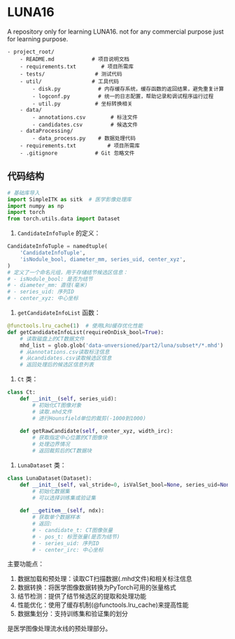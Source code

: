 # LUNA16
A repository only for learning LUNA16.
not for any commercial purpose just for learning purpose.

```
- project_root/
    - README.md            # 项目说明文档
    - requirements.txt        # 项目所需库
    - tests/                # 测试代码
    - util/                # 工具代码
        - disk.py            # 内存缓存系统，缓存函数的返回结果，避免重复计算
        - logconf.py         # 统一的日志配置，帮助记录和调试程序运行过程
        - util.py           # 坐标转换相关
    - data/
        - annotations.csv        # 标注文件
        - candidates.csv         # 候选文件
    - dataProcessing/
        - data_process.py    # 数据处理代码
    - requirements.txt          # 项目所需库
    - .gitignore            # Git 忽略文件
```

## 代码结构
```python
# 基础库导入
import SimpleITK as sitk  # 医学影像处理库
import numpy as np
import torch
from torch.utils.data import Dataset
```

1. `CandidateInfoTuple` 的定义：
```python
CandidateInfoTuple = namedtuple(
    'CandidateInfoTuple',
    'isNodule_bool, diameter_mm, series_uid, center_xyz',
)
# 定义了一个命名元组，用于存储结节候选区信息：
# - isNodule_bool: 是否为结节
# - diameter_mm: 直径(毫米)
# - series_uid: 序列ID
# - center_xyz: 中心坐标
```

1. `getCandidateInfoList` 函数：
```python
@functools.lru_cache(1)  # 使用LRU缓存优化性能
def getCandidateInfoList(requireOnDisk_bool=True):
    # 读取磁盘上的CT数据文件
    mhd_list = glob.glob('data-unversioned/part2/luna/subset*/*.mhd')
    # 从annotations.csv读取标注信息
    # 从candidates.csv读取候选区信息
    # 返回处理后的候选区信息列表
```

1. `Ct` 类：
```python
class Ct:
    def __init__(self, series_uid):
        # 初始化CT图像对象
        # 读取.mhd文件
        # 进行Hounsfield单位的裁剪(-1000到1000)
        
    def getRawCandidate(self, center_xyz, width_irc):
        # 获取指定中心位置的CT图像块
        # 处理边界情况
        # 返回裁剪后的CT数据块
```

1. `LunaDataset` 类：
```python
class LunaDataset(Dataset):
    def __init__(self, val_stride=0, isValSet_bool=None, series_uid=None):
        # 初始化数据集
        # 可以选择训练集或验证集
        
    def __getitem__(self, ndx):
        # 获取单个数据样本
        # 返回:
        # - candidate_t: CT图像张量
        # - pos_t: 标签张量(是否为结节)
        # - series_uid: 序列ID
        # - center_irc: 中心坐标
```

主要功能点：
1. 数据加载和预处理：读取CT扫描数据(.mhd文件)和相关标注信息
2. 数据转换：将医学图像数据转换为PyTorch可用的张量格式
3. 结节检测：提供了结节候选区的提取和处理功能
4. 性能优化：使用了缓存机制(@functools.lru_cache)来提高性能
5. 数据集划分：支持训练集和验证集的划分

是医学图像处理流水线的预处理部分。